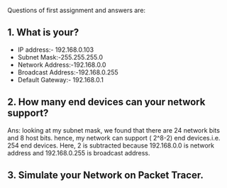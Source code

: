 Questions of first assignment and answers  are:
## 1. What is your?

- IP address:- 192.168.0.103
- Subnet Mask:-255.255.255.0
- Network Address:-192.168.0.0
- Broadcast Address:-192.168.0.255
- Default Gateway:- 192.168.0.1
## 2. How many end devices can your network support?
Ans: looking at my subnet mask, we found that there are 24 network bits and 8 host bits.
hence, my network can support ( 2^8-2) end devices.i.e. 254 end devices.
Here, 2 is subtracted because 192.168.0.0 is network address and 192.168.0.255 is broadcast
address. 

## 3. Simulate your Network on Packet Tracer.

